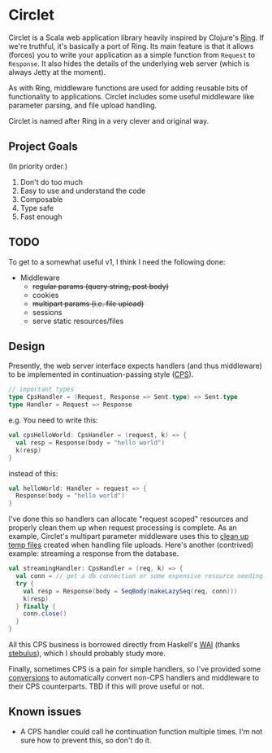 # Circlet

Circlet is a Scala web application library heavily inspired by Clojure's
[Ring](https://github.com/ring-clojure/ring).  If we're truthful, it's basically a port of Ring.
Its main feature is that it allows (forces) you to write your application as a simple function
from `Request` to `Response`.  It also hides the details of the underlying web server 
(which is always Jetty at the moment).

As with Ring, middleware functions are used for adding reusable bits of functionality to 
applications. Circlet includes some useful middleware like parameter parsing, 
and file upload handling.

Circlet is named after Ring in a very clever and original way.

## Project Goals

(In priority order.)

1. Don't do too much
1. Easy to use and understand the code
1. Composable
1. Type safe
1. Fast enough

## TODO

To get to a somewhat useful v1, I think I need the following done:

* Middleware
  * ~~regular params (query string, post body)~~
  * cookies
  * ~~multipart params (i.e. file upload)~~
  * sessions
  * serve static resources/files

## Design

Presently, the web server interface expects handlers (and thus middleware) to be implemented in 
continuation-passing style ([CPS](https://en.wikipedia.org/wiki/Continuation-passing_style)).

```scala
// important types
type CpsHandler = (Request, Response => Sent.type) => Sent.type
type Handler = Request => Response
```

e.g. You need to write this:

```scala
val cpsHelloWorld: CpsHandler = (request, k) => {
  val resp = Response(body = "hello world")
  k(resp)
}
```

instead of this:

```scala
val helloWorld: Handler = request => {
  Response(body = "hello world")
}
```

I've done this so handlers can allocate "request scoped" resources and properly clean them up when request
processing is complete.  As an example, Circlet's multipart parameter middleware uses this to 
[clean up temp files](src/main/scala/com/markfeeney/circlet/middleware/MultipartParams.scala#L163-L167) created
when handling file uploads.  Here's another (contrived) example: streaming a response from the database.

```scala
val streamingHandler: CpsHandler = (req, k) => {
  val conn = // get a db connection or some expensive resource needing cleanup
  try {
    val resp = Response(body = SeqBody(makeLazySeq(req, conn)))
    k(resp)
  } finally {
    conn.close()
  }
}
```

All this CPS business is borrowed directly from Haskell's [WAI](https://hackage.haskell.org/package/wai-3.2.1/docs/Network-Wai.html)
(thanks [stebulus](https://github.com/stebulus)), which I should probably study more.

Finally, sometimes CPS is a pain for simple handlers, so I've provided some [conversions](src/main/scala/com/markfeeney/circlet/CpsConverters.scala) 
to automatically convert non-CPS handlers and middleware to their CPS counterparts.  TBD if this will prove
useful or not.

## Known issues

* A CPS handler could call he continuation function multiple times.  I'm not sure how to prevent this, so don't do it.
